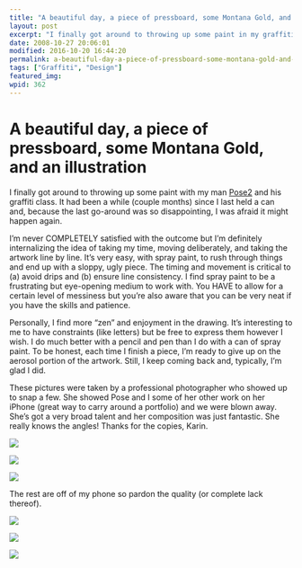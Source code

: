 ```yaml
---
title: "A beautiful day, a piece of pressboard, some Montana Gold, and an illustration"
layout: post
excerpt: "I finally got around to throwing up some paint in my graffiti class. It had been a while since I last held a can and, because the last go-around was so disappointing, I was afraid it might happen again."
date: 2008-10-27 20:06:01
modified: 2016-10-20 16:44:20
permalink: a-beautiful-day-a-piece-of-pressboard-some-montana-gold-and-an-illustration/index.html
tags: ["Graffiti", "Design"]
featured_img:
wpid: 362
---
```


# A beautiful day, a piece of pressboard, some Montana Gold, and an illustration

I finally got around to throwing up some paint with my man [Pose2](http://posetwo.com/igetaround) and his graffiti class. It had been a while (couple months) since I last held a can and, because the last go-around was so disappointing, I was afraid it might happen again.

I’m never COMPLETELY satisfied with the outcome but I’m definitely internalizing the idea of taking my time, moving deliberately, and taking the artwork line by line. It’s very easy, with spray paint, to rush through things and end up with a sloppy, ugly piece. The timing and movement is critical to (a) avoid drips and (b) ensure line consistency. I find spray paint to be a frustrating but eye-opening medium to work with. You HAVE to allow for a certain level of messiness but you’re also aware that you can be very neat if you have the skills and patience.

Personally, I find more “zen” and enjoyment in the drawing. It’s interesting to me to have constraints (like letters) but be free to express them however I wish. I do much better with a pencil and pen than I do with a can of spray paint. To be honest, each time I finish a piece, I’m ready to give up on the aerosol portion of the artwork. Still, I keep coming back and, typically, I’m glad I did.

These pictures were taken by a professional photographer who showed up to snap a few. She showed Pose and I some of her other work on her iPhone (great way to carry around a portfolio) and we were blown away. She’s got a very broad talent and her composition was just fantastic. She really knows the angles! Thanks for the copies, Karin.

![](/_images/2008/10/2979173204_60226ab16a_o.jpg)

![](/_images/2008/10/2979173150_2c7ed29448_o.jpg)

![](/_images/2008/10/2978316165_d0e0def297_o.jpg)

The rest are off of my phone so pardon the quality (or complete lack thereof).

![](/_images/2008/10/2979219234_937b737ffe.jpg)

![](/_images/2008/10/2979219064_f2cb501ff2.jpg)

![](/_images/2008/10/2979218960_ccb8f68184.jpg)
